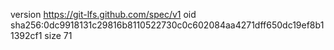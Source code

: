 version https://git-lfs.github.com/spec/v1
oid sha256:0dc9918131c29816b8110522730c0c602084aa4271dff650dc19ef8b11392cf1
size 71
